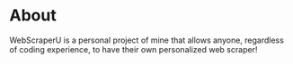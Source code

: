 # About
WebScraperU is a personal project of mine that allows anyone, regardless of coding experience, to have their own personalized web scraper!

